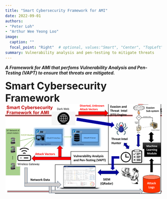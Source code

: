 ```yaml
---
title: "Smart Cybersecurity Framework for AMI"
date: 2022-09-01
authors:
- "Peter Loh"
- "Arthur Wee Yeong Loo"
image: 
  caption: ""
  focal_point: "Right"  # optional, values:"Smart", "Center", "TopLeft", "Top", "TopRight", "Left", "Right", "BottomLeft", "Bottom", "BottomRight"
summary: Vulnerability analysis and pen-testing to mitigate threats
---
```


***A Framework for AMI that perfoms Vulnerability Analysis and Pen-Testing (VAPT) to ensure that threats are mitigated.***

**<font size = 6>Smart Cybersecurity Framework**</font>
![smart cybersecurity framework](./featured.png)